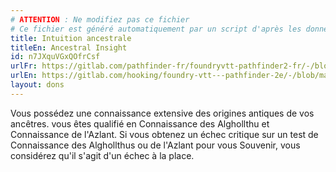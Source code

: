 ```yaml
---
# ATTENTION : Ne modifiez pas ce fichier
# Ce fichier est généré automatiquement par un script d'après les données du module Foundry VTT officiel et de sa traduction
title: Intuition ancestrale
titleEn: Ancestral Insight
id: n7JXquVGxQOfrCsf
urlFr: https://gitlab.com/pathfinder-fr/foundryvtt-pathfinder2-fr/-/blob/master/data/feats/n7JXquVGxQOfrCsf.htm
urlEn: https://gitlab.com/hooking/foundry-vtt---pathfinder-2e/-/blob/master/packs/data/feats.db/ancestral-insight.json
layout: dons
---
```

Vous possédez une connaissance extensive des origines antiques de vos ancêtres. vous êtes qualifié en Connaissance des Alghollthu et Connaissance de l'Azlant. Si vous obtenez un échec critique sur un test de Connaissance des Alghollthus ou de l'Azlant pour vous Souvenir, vous considérez qu'il s'agit d'un échec à la place.
